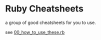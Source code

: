 # Ruby Cheatsheets

a group of good cheatsheets for you to use. 

see [00\_how\_to\_use\_these.rb](00_how_to_use_these.rb)